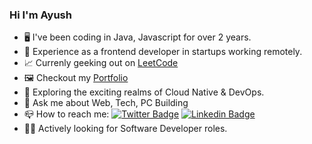 ### Hi I'm Ayush
- 🖥️ I've been coding in Java, Javascript for over 2 years.
- 🥼 Experience as a frontend developer in startups working remotely.
- 📈️ Currenly geeking out on [LeetCode](https://leetcode.com/u/ayushchaurasiya78/) 
- 🖼️ Checkout my [Portfolio](https://ayushsport.netlify.app/)
- 🌱 Exploring the exciting realms of Cloud Native & DevOps.
- 💬 Ask me about Web, Tech, PC Building
- 📪 How to reach me: [![Twitter Badge](https://img.shields.io/badge/-Twitter-1ca0f1?style=flat-square&labelColor=1ca0f1&logo=twitter&logoColor=white&link=https://twitter.com/ayushisreal)](https://twitter.com/ayushisreal) [![Linkedin Badge](https://img.shields.io/badge/-LinkedIn-blue?style=flat-square&logo=Linkedin&logoColor=white&link=https://www.linkedin.com/in/ayushslink/)](https://www.linkedin.com/in/ayushslink/) 
- 👨‍💻 Actively looking for Software Developer roles. 
